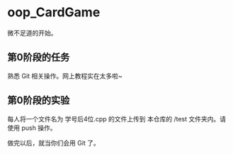 # oop_CardGame

微不足道的开始。

## 第0阶段的任务

熟悉 Git 相关操作。网上教程实在太多啦~

## 第0阶段的实验

每人将一个文件名为 学号后4位.cpp 的文件上传到 本仓库的 /test 文件夹内。请使用 push 操作。

做完以后，就当你们会用 Git 了。